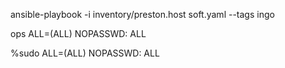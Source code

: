 ansible-playbook -i inventory/preston.host soft.yaml --tags ingo 

ops     ALL=(ALL) NOPASSWD: ALL

%sudo     ALL=(ALL) NOPASSWD: ALL
